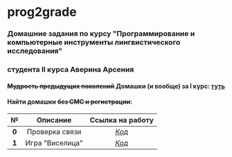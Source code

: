 # prog2grade
### Домашние задания по курсу "Программирование и компьютерные инструменты лингвистического исследования"
### студента II курса Аверина Арсения
#### ~~Мудрость предыдущих поколений~~ Домашки (и вообще) за I курс: [туть](https://github.com/arsenitheunicorn/prog "VIII. Не кради")
#### Найти домашки ~~без СМС и регистрации~~:

**№**|**Описание**|**Ссылка на работу**
:---:|:---:|:---:
**0**|Проверка связи|[*Код*](https://youtu.be/dQw4w9WgXcQ)
**1**|Игра "Виселица"|[*Код*](https://github.com/arsenitheunicorn/prog2grade/hw1)
